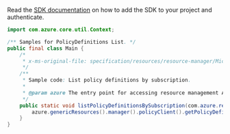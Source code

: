 Read the [SDK documentation](https://github.com/Azure/azure-sdk-for-java/blob/azure-resourcemanager_2.14.0/sdk/resourcemanager/azure-resourcemanager/README.md) on how to add the SDK to your project and authenticate.

```java
import com.azure.core.util.Context;

/** Samples for PolicyDefinitions List. */
public final class Main {
    /*
     * x-ms-original-file: specification/resources/resource-manager/Microsoft.Authorization/stable/2021-06-01/examples/listPolicyDefinitions.json
     */
    /**
     * Sample code: List policy definitions by subscription.
     *
     * @param azure The entry point for accessing resource management APIs in Azure.
     */
    public static void listPolicyDefinitionsBySubscription(com.azure.resourcemanager.AzureResourceManager azure) {
        azure.genericResources().manager().policyClient().getPolicyDefinitions().list(null, null, Context.NONE);
    }
}
```
